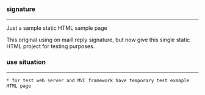 ### signature

---

   Just a sample static HTML sample page

   This original using on  maill reply signature, but now give this single static HTML project for testing purposes.


### use situation
---
	* for test web server and MVC framework have temporary test exmaple HTML page 
	


